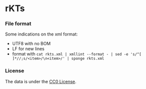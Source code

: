 # rKTs 


### File format

Some indications on the xml format:
- UTF8 with no BOM
- LF for new lines
- format with `cat rkts.xml | xmllint --format - | sed -e 's/^[ ]*//;s/<item>/\n<item>/' | sponge rkts.xml`


### License

The data is under the [CC0 License](https://creativecommons.org/publicdomain/zero/1.0/).

